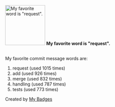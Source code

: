 <img src="https://my-badges.github.io/my-badges/favorite-word.png" alt="My favorite word is &quot;request&quot;." title="My favorite word is &quot;request&quot;." width="128">
<strong>My favorite word is &quot;request&quot;.</strong>
<br><br>

My favorite commit message words are:

1. request (used 1015 times)
2. add (used 926 times)
3. merge (used 832 times)
4. handling (used 787 times)
5. tests (used 773 times)


Created by <a href="https://github.com/my-badges/my-badges">My Badges</a>